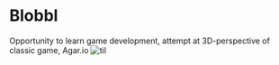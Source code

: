 # Blobbl
Opportunity to learn game development, attempt at 3D-perspective of classic game, Agar.io
![til](https://media.giphy.com/media/7N9WgqVX0uHkE4Sahy/giphy.gif)
